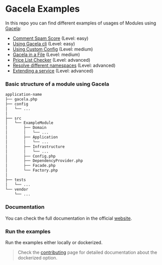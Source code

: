 # Gacela Examples

In this repo you can find different examples of usages of Modules using [Gacela](https://github.com/gacela-project/gacela):

- [Comment Spam Score](comment-spam-score) (Level: easy)
- [Using Gacela cli](using-gacela-cli) (Level: easy)
- [Using Custom Config](using-custom-config) (Level: medium)
- [Gacela in a File](gacela-in-a-file) (Level: medium)
- [Price List Checker](price-list-checker) (Level: advanced)
- [Resolve different namespaces](resolve-different-namespaces) (Level: advanced)
- [Extending a service](extending-service) (Level: advanced)

### Basic structure of a module using Gacela

```bash
application-name
├── gacela.php
├── config
│   └── ...
│
├── src
│   └── ExampleModule
│       ├── Domain
│       │   └── ...
│       ├── Application
│       │   └── ...
│       ├── Infrastructure
│       │   └── ...
│       ├── Config.php
│       ├── DependencyProvider.php
│       ├── Facade.php
│       └── Factory.php
│
├── tests
│   └── ...
└── vendor
    └── ...
```

### Documentation

You can check the full documentation in the official [website](https://gacela-project.com/).

### Run the examples

Run the examples either locally or dockerized. 

> Check the [contributing](.github/CONTRIBUTING.md) page for detailed documentation about the dockerized option.
